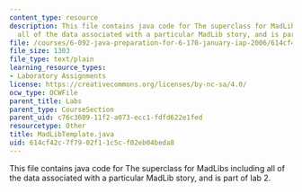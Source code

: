 ```yaml
---
content_type: resource
description: This file contains java code for The superclass for MadLibs including
  all of the data associated with a particular MadLib story, and is part of lab 2.
file: /courses/6-092-java-preparation-for-6-170-january-iap-2006/614cf42c7f7902f11c5cf02eb04beda8_MadLibTemplate.java
file_size: 1303
file_type: text/plain
learning_resource_types:
- Laboratory Assignments
license: https://creativecommons.org/licenses/by-nc-sa/4.0/
ocw_type: OCWFile
parent_title: Labs
parent_type: CourseSection
parent_uid: c76c3609-11f2-a073-ecc1-fdfd622e1fed
resourcetype: Other
title: MadLibTemplate.java
uid: 614cf42c-7f79-02f1-1c5c-f02eb04beda8
---
```

This file contains java code for The superclass for MadLibs including all of the data associated with a particular MadLib story, and is part of lab 2.